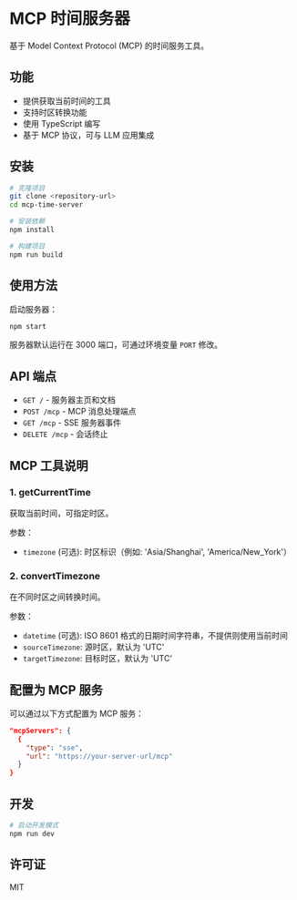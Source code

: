 # MCP 时间服务器

基于 Model Context Protocol (MCP) 的时间服务工具。

## 功能

- 提供获取当前时间的工具
- 支持时区转换功能
- 使用 TypeScript 编写
- 基于 MCP 协议，可与 LLM 应用集成

## 安装

```bash
# 克隆项目
git clone <repository-url>
cd mcp-time-server

# 安装依赖
npm install

# 构建项目
npm run build
```

## 使用方法

启动服务器：

```bash
npm start
```

服务器默认运行在 3000 端口，可通过环境变量 `PORT` 修改。

## API 端点

- `GET /` - 服务器主页和文档
- `POST /mcp` - MCP 消息处理端点
- `GET /mcp` - SSE 服务器事件
- `DELETE /mcp` - 会话终止

## MCP 工具说明

### 1. getCurrentTime

获取当前时间，可指定时区。

参数：
- `timezone` (可选): 时区标识（例如: 'Asia/Shanghai', 'America/New_York'）

### 2. convertTimezone

在不同时区之间转换时间。

参数：
- `datetime` (可选): ISO 8601 格式的日期时间字符串，不提供则使用当前时间
- `sourceTimezone`: 源时区，默认为 'UTC'
- `targetTimezone`: 目标时区，默认为 'UTC'

## 配置为 MCP 服务

可以通过以下方式配置为 MCP 服务：

```json
"mcpServers": {
  {
    "type": "sse",
    "url": "https://your-server-url/mcp"
  }
}
```

## 开发

```bash
# 启动开发模式
npm run dev
```

## 许可证

MIT 